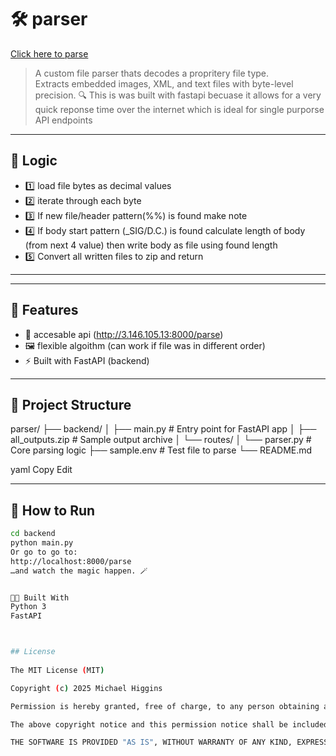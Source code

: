 # 🛠️ parser

<a href="http://3.146.105.13:8000/parse" target="_blank">Click here to parse</a>

> A custom file parser thats decodes a propritery file type.  
Extracts embedded images, XML, and text files with byte-level precision. 🔍
> This is was built with fastapi becuase it allows for a very quick reponse time over the internet which is ideal for single purporse API endpoints


---

## 🚀 Logic

- 1️⃣ load file bytes as decimal values
- 2️⃣ iterate through each byte
- 3️⃣ If new file/header pattern(%%) is found make note
- 4️⃣ If body start pattern (_SIG/D.C.) is found calculate length of body (from next 4 value) then write body as file using found length
- 5️⃣ Convert all written files to zip and return

---


---

## 🚀 Features

- 🔢 accesable api (http://3.146.105.13:8000/parse)
- 🖼️ flexible algoithm (can work if file was in different order)
- ⚡ Built with FastAPI (backend)

---

## 📁 Project Structure

parser/
├── backend/
│ ├── main.py # Entry point for FastAPI app
│ ├── all_outputs.zip # Sample output archive
│ └── routes/
│ └── parser.py # Core parsing logic
├── sample.env # Test file to parse
└── README.md

yaml
Copy
Edit

---

## 🧪 How to Run

```bash
cd backend
python main.py
Or go to go to:
http://localhost:8000/parse
…and watch the magic happen. 🪄


👩‍💻 Built With
Python 3
FastAPI



## License
 
The MIT License (MIT)

Copyright (c) 2025 Michael Higgins

Permission is hereby granted, free of charge, to any person obtaining a copy of this software and associated documentation files (the "Software"), to deal in the Software without restriction, including without limitation the rights to use, copy, modify, merge, publish, distribute, sublicense, and/or sell copies of the Software, and to permit persons to whom the Software is furnished to do so, subject to the following conditions:

The above copyright notice and this permission notice shall be included in all copies or substantial portions of the Software.

THE SOFTWARE IS PROVIDED "AS IS", WITHOUT WARRANTY OF ANY KIND, EXPRESS OR IMPLIED, INCLUDING BUT NOT LIMITED TO THE WARRANTIES OF MERCHANTABILITY, FITNESS FOR A PARTICULAR PURPOSE AND NONINFRINGEMENT. IN NO EVENT SHALL THE AUTHORS OR COPYRIGHT HOLDERS BE LIABLE FOR ANY CLAIM, DAMAGES OR OTHER LIABILITY, WHETHER IN AN ACTION OF CONTRACT, TORT OR OTHERWISE, ARISING FROM, OUT OF OR IN CONNECTION WITH THE SOFTWARE OR THE USE OR OTHER DEALINGS IN THE SOFTWARE.
